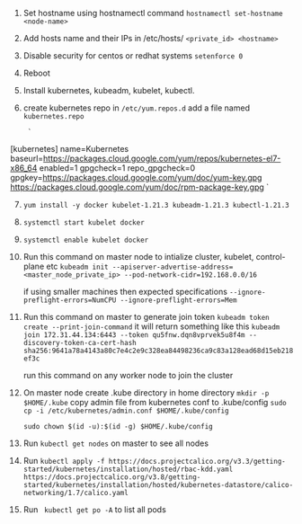 1. Set hostname using hostnamectl command
        `hostnamectl set-hostname <node-name>`


2. Add hosts name and their IPs in /etc/hosts/
        `<private_id> <hostname>`


3. Disable security for centos or redhat systems
        `setenforce 0`


4. Reboot


5. Install kubernetes, kubeadm, kubelet, kubectl.


6. create kubernetes repo in `/etc/yum.repos.d`
        add a file named `kubernetes.repo`

        `
[kubernetes]
name=Kubernetes
baseurl=https://packages.cloud.google.com/yum/repos/kubernetes-el7-x86_64
enabled=1
gpgcheck=1
repo_gpgcheck=0
gpgkey=https://packages.cloud.google.com/yum/doc/yum-key.gpg https://packages.cloud.google.com/yum/doc/rpm-package-key.gpg
        `

7. `yum install -y docker kubelet-1.21.3 kubeadm-1.21.3 kubectl-1.21.3`


8. `systemctl start kubelet docker`


9. `systemctl enable kubelet docker`


10. Run this command on master node to intialize cluster, kubelet, control-plane etc
        `kubeadm init --apiserver-advertise-address=<master_node_private_ip> --pod-network-cidr=192.168.0.0/16`

    if using smaller machines then expected specifications
        `--ignore-preflight-errors=NumCPU --ignore-preflight-errors=Mem`

11. Run this command on master to generate join token
        `kubeadm token create --print-join-command`
    it will return something like this 
        `kubeadm join 172.31.44.134:6443 --token qu5fnw.dqn8vprvek5u8f4m --discovery-token-ca-cert-hash sha256:9641a78a4143a80c7e4c2e9c328ea84498236ca9c83a128ead68d15eb218ef3c`

    run this command on any worker node to join the cluster

12. On master node create .kube directory in home directory
        `mkdir -p $HOME/.kube`
    copy admin file from kubernetes conf to .kube/config
        `sudo cp -i /etc/kubernetes/admin.conf $HOME/.kube/config`
    
    `sudo chown $(id -u):$(id -g) $HOME/.kube/config`


13. Run `kubectl get nodes` on master to see all nodes


14. Run 
        `kubectl apply -f https://docs.projectcalico.org/v3.3/getting-started/kubernetes/installation/hosted/rbac-kdd.yaml`
        `https://docs.projectcalico.org/v3.8/getting-started/kubernetes/installation/hosted/kubernetes-datastore/calico-networking/1.7/calico.yaml`

15. Run ` kubectl get po -A` to list all pods





